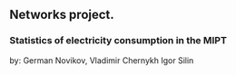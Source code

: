 ## Networks project.

### Statistics of electricity consumption in the MIPT

by:
  German Novikov,
  Vladimir Chernykh
  Igor Silin

